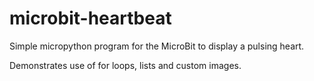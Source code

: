 # microbit-heartbeat
Simple micropython program for the MicroBit to display a pulsing heart.

Demonstrates use of for loops, lists and custom images.
